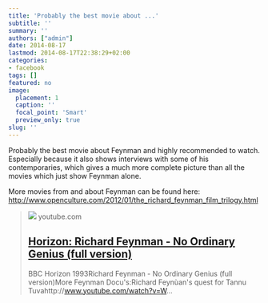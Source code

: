 ```yaml
---
title: 'Probably the best movie about ...'
subtitle: ''
summary: ''
authors: ["admin"]
date: 2014-08-17
lastmod: 2014-08-17T22:38:29+02:00
categories:
- facebook
tags: []
featured: no
image:
  placement: 1
  caption: ''
  focal_point: 'Smart'
  preview_only: true
slug: ''
---
```

Probably the best movie about Feynman and highly recommended to watch. Especially because it also shows interviews with some of his contemporaries, which gives a much more complete picture than all the movies which just show Feynman alone.

More movies from and about Feynman can be found here:
http://www.openculture.com/2012/01/the_richard_feynman_film_trilogy.html
> [![](https://i.ytimg.com/vi/Fzg1CU8t9nw/hqdefault.jpg)](https://www.youtube.com/watch?v=Fzg1CU8t9nw)
> youtube.com
> ## [Horizon: Richard Feynman - No Ordinary Genius (full version)](https://www.youtube.com/watch?v=Fzg1CU8t9nw)
>
>BBC Horizon 1993Richard Feynman - No Ordinary Genius (full version)More Feynman Docu's:Richard Feynùan's quest for Tannu Tuvahttp://www.youtube.com/watch?v=W...


